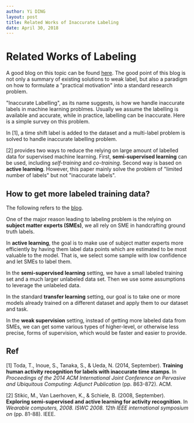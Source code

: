 ```yaml
---
author: Yi DING
layout: post
title: Related Works of Inaccurate Labeling
date: April 30, 2018
---
```

# Related Works of Labeling

A good blog on this topic can be found [here](https://hazyresearch.github.io/snorkel/blog/ws_blog_post.html). The good point of this blog is not only a summary of existing solutions to weak label, but also a paradigm on how to formulate a "practical motivation" into a standard research problem.



"Inaccurate Labelling", as its name suggests, is how we handle inaccurate labels in machine learning problmes. Usually we assume the labelling is available and accurate, while in practice, labelling can be inaccurate. Here is a simple survey on this problem.

In [1], a time shift label is added to the dataset and a multi-label problem is solved to handle inaccurate labelling problem.

[2] provides two ways to reduce the relying on large amount of labelled data for supervised machine learning. First, **semi-supervised learning** can be used, including *self-training* and *co-training*. Second way is based on **active learning**. However, this paper mainly solve the problem of "limited number of  labels" but not "inaccurate labels".



## How to get more labeled training data?

The following refers to the [blog](https://hazyresearch.github.io/snorkel/blog/ws_blog_post.html).

One of the major reason leading to labeling problem is the relying on  **subject matter experts (SMEs)**, we all rely on SME in handcrafting ground truth labels.

In **active learning**, the goal is to make use of subject matter experts more efficiently by having them label data points which are estimated to be most valuable to the model. That is, we select some sample with low confidence and let SMEs to label them.

In the **semi-supervised learning** setting, we have a small labeled training set and a much larger unlabeled data set. Then we use some assumptions to leverage the unlabeled data.

In the standard **transfer learning** setting, our goal is to take one or more models already trained on a different dataset and apply them to our dataset and task.

In the **weak supervision** setting, instead of getting more labeled data from SMEs, we can get some various types of higher-level, or otherwise less precise, forms of supervision, which would be faster and easier to provide.





## Ref

[1] Toda, T., Inoue, S., Tanaka, S., & Ueda, N. (2014, September). **Training human activity recognition for labels with inaccurate time stamps**. In *Proceedings of the 2014 ACM International Joint Conference on Pervasive and Ubiquitous Computing: Adjunct Publication* (pp. 863-872). ACM.

[2] Stikic, M., Van Laerhoven, K., & Schiele, B. (2008, September). **Exploring semi-supervised and active learning for activity recognition**. In *Wearable computers, 2008. ISWC 2008. 12th IEEE international symposium on* (pp. 81-88). IEEE.

